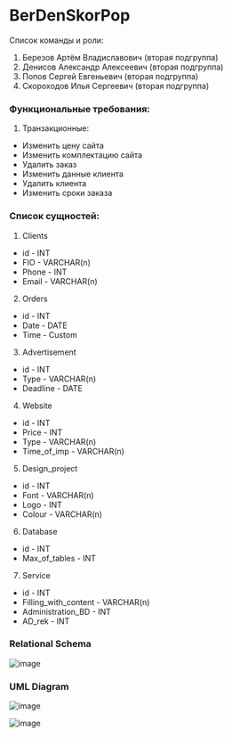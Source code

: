 # BerDenSkorPop
Список команды и роли:
1. Березов Артём Владиславович (вторая подгруппа)
2. Денисов Александр Алексеевич (вторая подгруппа)
3. Попов Сергей Евгеньевич (вторая подгруппа)
4. Скороходов Илья Сергеевич (вторая подгруппа)
 
### Функциональные требования:
1.	Транзакционные:
* Изменить цену сайта
* Изменить комплектацию сайта
* Удалить заказ
* Изменить данные клиента
* Удалить клиента
* Изменить сроки заказа

### Список сущностей:
 
1. Clients
* id - INT
* FIO - VARCHAR(n)
* Phone - INT
* Email - VARCHAR(n)

2. Orders
* id - INT
* Date - DATE
* Time - Custom

3. Advertisement
* id - INT
* Type - VARCHAR(n)
* Deadline - DATE

4. Website
* id - INT
* Price - INT
* Type - VARCHAR(n)
* Time_of_imp - VARCHAR(n)

5. Design_project
* id - INT
* Font - VARCHAR(n)
* Logo - INT
* Colour - VARCHAR(n)

6. Database
* id - INT
* Max_of_tables - INT

7. Service
* id - INT
* Filling_with_content - VARCHAR(n)
* Administration_BD - INT
* AD_rek - INT
 
### Relational Schema
![image](https://user-images.githubusercontent.com/64580259/109867128-31007c80-7c77-11eb-9243-56e5d5f52dc2.png)
### UML Diagram
![image](https://user-images.githubusercontent.com/64580259/109868699-044d6480-7c79-11eb-9c52-5b18dc85f265.png)

![image](https://user-images.githubusercontent.com/64580259/109868883-41b1f200-7c79-11eb-9592-a863c33690fc.png)



